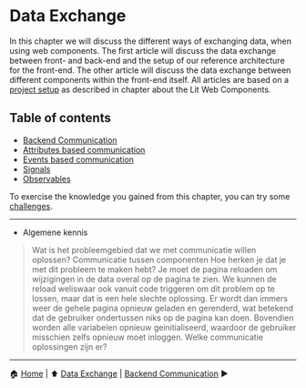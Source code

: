 # Data Exchange

In this chapter we will discuss the different ways of exchanging data, when using web components.
The first article will discuss the data exchange between front- and back-end and the setup of our reference architecture for the front-end.
The other article will discuss the data exchange between different components within the front-end itself.
All articles are based on a [project setup](../lit-web-components/project-setup.md) as described in chapter about the Lit Web Components.

## Table of contents

- [Backend Communication](./backend-communication.md)
- [Attributes based communication](./attributes-based-communication.md)
- [Events based communication](./events-based-communication.md)
- [Signals](./signals.md)
- [Observables](./observables.md)

To exercise the knowledge you gained from this chapter, you can try some [challenges](./challenges.md).

---

- Algemene kennis
> Wat is het probleemgebied dat we met communicatie willen oplossen?
  Communicatie tussen componenten
  Hoe herken je dat je met dit probleem te maken hebt? Je moet de pagina reloaden om wijzigingen in de data overal op de pagina te zien. We kunnen de reload weliswaar ook vanuit code triggeren om dit problem op te lossen, maar dat is een hele slechte oplossing. Er wordt dan immers weer de gehele pagina opnieuw geladen en gerenderd, wat betekend dat de gebruiker ondertussen niks op de pagina kan doen. Bovendien worden alle variabelen opnieuw geinitialiseerd, waardoor de gebruiker misschien zelfs opnieuw moet inloggen.
> Welke communicatie oplossingen zijn er?

---

:house: [Home](../README.md) | :arrow_up: [Data Exchange](./README.md) | [Backend Communication](./backend-communication.md) :arrow_forward:
